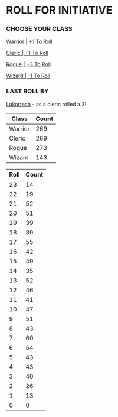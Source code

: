 # ROLL FOR INITIATIVE
### CHOOSE YOUR CLASS

[Warrior | +1 To Roll](https://github.com/benjaminsampica/benjaminsampica/issues/new?title=roll%7Cwarrior&body=Just+click+%27Submit+new+issue%27.)

[Cleric | +1 To Roll](https://github.com/benjaminsampica/benjaminsampica/issues/new?title=roll%7Ccleric&body=Just+click+%27Submit+new+issue%27.)

[Rogue | +3 To Roll](https://github.com/benjaminsampica/benjaminsampica/issues/new?title=roll%7Crogue&body=Just+click+%27Submit+new+issue%27.)

[Wizard | -1 To Roll](https://github.com/benjaminsampica/benjaminsampica/issues/new?title=roll%7Cwizard&body=Just+click+%27Submit+new+issue%27.)
### LAST ROLL BY
[Lukortech](https://www.github.com/Lukortech) - as a cleric rolled a 3!

|Class|Count|
|-|-|
|Warrior|269|
|Cleric|269|
|Rogue|273|
|Wizard|143|

|Roll|Count|
|-|-|
|23|14
|22|19
|21|52
|20|51
|19|39
|18|39
|17|55
|16|42
|15|49
|14|35
|13|52
|12|46
|11|41
|10|47
|9|51
|8|43
|7|60
|6|54
|5|43
|4|43
|3|40
|2|26
|1|13
|0|0
